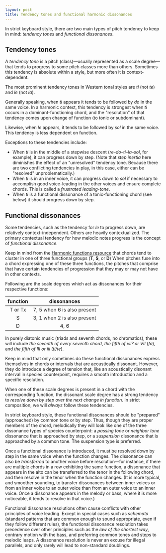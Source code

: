 ```yaml
---
layout: post
title: Tendency tones and functional harmonic dissonances
---
```


In strict keyboard style, there are two main types of pitch tendency to keep in mind: _tendency tones_ and _functional dissonances_.

## Tendency tones

A _tendency tone_ is a pitch (class)—usually represented as a scale degree—that tends to progress to some pitch classes more than others. Sometimes this tendency is absolute within a style, but more often it is context-dependent.

The most prominent tendency tones in Western tonal styles are _ti_ (not _te_) and _le_ (not _la_).

Generally speaking, when _ti_ appears it tends to be followed by _do_ in the same voice. In a harmonic context, this tendency is strongest when _ti_ occurs in a dominant-functioning chord, and the "resolution" of that tendency comes upon change of function (to tonic or subdominant).

Likewise, when _le_ appears, it tends to be followed by _sol_ in the same voice. This tendency is less dependent on function.

Exceptions to these tendencies include:

- When _ti_ is in the middle of a stepwise descent (_re_–_do_–_ti_–_la_–_sol_, for example), it can progress down by step. (Note that _step inertia_ here diminishes the effect of an "unresolved" tendency tone. Because there are two conflicting tendencies in play, in this case, either can be "resolved" unproblematically.)
- When _ti_ is in an inner voice, it can progress down to _sol_ if necessary to accomplish good voice-leading in the other voices and ensure complete chords. This is called a _frustrated leading-tone_.
- When _ti_ is a functional dissonance of a tonic-functioning chord (see below) it should progress down by step.

## Functional dissonances

Some tendencies, such as the tendency for _le_ to progress down, are relatively context-independent. Others are heavily contextualized. The primary contextual tendency for how melodic notes progress is the concept of _functional dissonance_.

Keep in mind from the [Harmonic functions resource](harmonicFunctions.html) that chords tend to cluster in one of three functional groups (**T**, **S**, or **D**) When pitches fuse into a chord expressing one of these three functions, the pitches that comprise that have certain tendencies of progression that they may or may not have in other contexts.

Following are the scale degrees which act as dissonances for their respective functions:

| function |         dissonances         |
| :------: | :-------------------------: |
| T or Tx  | 7, 5 when 6 is also present |
|    S     | 3, 1 when 2 is also present |
|    D     |            4, 6             |

In purely diatonic music (triads and seventh chords, no chromatics), these will include _the seventh of every seventh chord_, _the fifth of viiº or VII_ (_fa_), and _the fifth of III or iii_ (_ti/te_).

Keep in mind that only sometimes do these functional dissonances express themselves in chords or intervals that are acoustically dissonant. However, they do introduce a degree of tension that, like an acoustically disonant interval in species counterpoint, requires a smooth introduction and a specific resolution.

When one of these scale degrees is present in a chord with the corresponding function, the dissonant scale degree has a strong tendency to _resolve down by step over the next change in function_. In strict composition, we will _always_ follow these tendencies.

In strict keyboard style, these functional dissonances should be "prepared" (approached) by common tone or by step. Thus, though they are proper members of the chord, melodically they will look like one of the three dissonance types of species counterpoint: a _passing tone_ or _neighbor tone_ dissonance that is approached by step, or a _suspension_ dissonance that is approached by a common tone. The suspension type is preferred.

Once a functional dissonance is introduced, it must be resolved down by step in the same voice when the function changes. The dissonance can also be _transferred_ to another voice before resolution—for instance, if there are multiple chords in a row exhibiting the same function, a dissonance that appears in the alto can be transferred to the tenor in the following chord, and then resolve in the tenor when the function changes. (It is more typical, and smoother sounding, to transfer dissonances between inner voices or from an inner voice to an outer voice than from an outer voice to an inner voice. Once a dissonance appears in the melody or bass, where it is more noticeable, it tends to resolve in that voice.)

Functional dissonance resolutions often cause conflicts with other principles of voice leading. Except in special cases such as _schemata_ (standard patterns that are common enough to sound appropriate, even if they follow different rules), the functional dissonance resolution takes precedence over other principles such as the _law of the shortest way_, contrary motion with the bass, and preferring common tones and steps to melodic leaps. A dissonance resolution is never an excuse for illegal parallels, and only rarely will lead to non-standard doublings.
